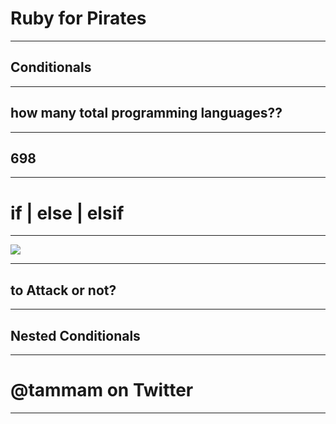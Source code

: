 # Ruby for Pirates

---

## Conditionals

---

##  how many total programming languages??

---
## 698

---

# if | else | elsif

---

![](./presentation_images/sign.jpg)

---

## to Attack or not?

---

## Nested Conditionals

---

# @tammam on Twitter

---